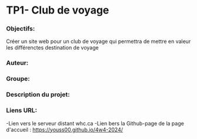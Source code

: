 # TP1- Club de voyage
### Objectifs:
Créer un site web pour un club de voyage qui permettra de mettre en valeur les différenctes destination de voyage

### Auteur:
### Groupe:
### Description du projet:
### Liens URL:

-Lien vers le serveur distant whc.ca
-Lien bers la Github-page de la page d'accueil :
 https://youss00.github.io/4w4-2024/



